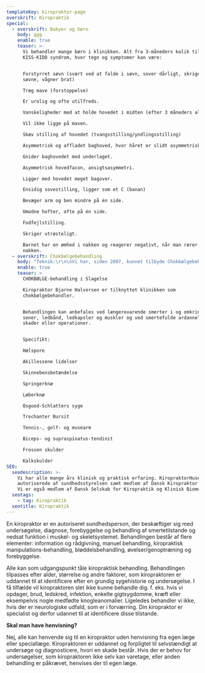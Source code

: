 ```yaml
---
templateKey: kiropraktor-page
overskrift: Kiropraktik
special:
  - overskrift: Babyer og børn
    body: ggg
    enable: true
    teaser: >-
      Vi behandler mange børn i klinikken. Alt fra 3-måneders kolik til
      KISS-KIDD syndrom, hvor tegn og symptomer kan være:


      Forstyrret søvn (svært ved at falde i søvn, sover dårligt, skriger i
      søvne, vågner brat)

      Træg mave (forstoppelse)

      Er urolig og ofte utilfreds.

      Vanskeligheder med at holde hovedet i midten (efter 3 måneders alderen)

      Vil ikke ligge på maven.

      Skæv stilling af hovedet (tvangsstilling/yndlingsstilling)

      Asymmetrisk og affladet baghoved, hvor håret er slidt asymmetrisk af.

      Gnider baghovedet mod underlaget.

      Asymmetrisk hovedfacon, ansigtsasymmetri.

      Ligger med hovedet meget bagover.

      Ensidig sovestilling, ligger som et C (banan)

      Bevæger arm og ben mindre på én side.

      Umodne hofter, ofte på én side.

      Fodfejlstilling.

      Skriger utrøsteligt.

      Barnet har en ømhed i nakken og reagerer negativt, når man rører ved
      nakken.
  - overskrift: Chokbølgebehandling
    body: "Teknik:\r\n\nVi har, siden 2007, kunnet tilbyde Chokbølgebehandling (ESWT) for en række overbelastningsskader. Vi bruger moderne, avanceret udstyr, som indbefatter både tryk- og chokbølgebehandling. Hver for sig giver disse to metoder fine resultater på ovennævnte problemer, men i kombination har de exceptionel effekt. Teknologien i behandlingen stammer fra nyrestensknuseren. Elektromagnetisk energi genereres og sendes ind i vævet i en dybde svarende til det beskadigede væv. Teori bag behandlingen: Tryk- og Chokbølgerne stimulerer blodcirkulationen, og det er således påvist, at de kan udløse nydannelse af blodkar. Bølgerne nedsætter smerteoplevelsen og medvirker til at bryde ”den onde cirkel” af smerte-spænding-smerte. Hæmmende og smertende forkalkninger nedbrydes. Endelig sprænges stive, degenererede celler, hvorved en ophelingsproces sættes i gang. Afhængig af skadesområde og -art suppleres behandlingen med aflastning, indlæg, genoptræning m.m.\r\n\n\r\n\nResultater:\r\n\nBehandlingen er udbredt i flere lande og der foreligger en række opgørelser, som viser positive resultater i 70-90% af tilfældene i ovennævnte kategorier. Det skal her bemærkes, at mange af disse patienter, havde før behandling med ESWT prøvet andre metoder uden resultat. Som et ekstra plus: Metoden er bivirkningsfri. De eneste kendte forbigående bivirkninger er rødme, hævelse og let forøget ømhed i 2-3 dage efter den indledende behandling. Baggrundsmateriale kan findes på: www.shockwavetherapy.ca/about_eswt.htm\r\n\n\r\n\nBehandlingsforløbet:\r\n\nBehandlingen udføres af kiropraktor Bjarne Halvorsen. Ofte vil man forinden være undersøgt hos anden behandler; men der udføres altid en ny og grundig undersøgelse inden behandlingen starter. Behandlingen varer ca. 20 min.Der lægges et tykt lag gel på huden, hvorefter apparatets bløde sonde placeres over det beskadigede område. Under behandlingen kan man mærke små slag eller bølger ned i vævet. I starten af behandlingen er der oftest smerter, som gradvist aftager. Efter behandlingen kan man bevæge sig rundt som før. Det tilrådes dog, at man ikke opsøger smertegivende aktiviteter efter hver behandling. Opfølgende behandling nødvendig efter en uge. Er der ikke tydelige positive ændringer efter 3 behandlinger, tager vi en grundig snak om patientens videre muligheder. Link: www.fitpartner.dk/Microsites/?siteid=1"
    enable: true
    teaser: >
      CHOKBØLGE-behandling i Slagelse

      Kiropraktor Bjarne Halvorsen er tilknyttet klinikken som
      chokbølgebehandler.


      Behandlingen kan anbefales ved længerevarende smerter i og omkring led,
      sener, ledbånd, ledkapsler og muskler og ved smertefulde ardannelser efter
      skader eller operationer.


      Specifikt:

      Hælspore

      Akillessene lidelser

      Skinnebensbetændelse

      Springerknæ

      Løberknæ

      Osgood-Schlatters syge

      Trochanter Bursit

      Tennis-, golf- og musearm

      Biceps- og supraspinatus-tendinit

      Frossen skulder

      Kalkskulder
SEO:
  seodescription: >-
    Vi har alle mange års klinisk og praktisk erfaring. KiropraktorHuset er
    autoriserede af sundhedsstyrelsen samt medlem af Dansk Kiropraktor Forening.
    Vi er også medlem af Dansk Selskab for Kiropraktik og Klinisk Biomekanik.
  seotags:
    - tag: Kiropraktik
  seotitle: Kiropraktik
---
```

En kiropraktor er en autoriseret sundhedsperson, der beskæftiger sig med undersøgelse, diagnose, forebyggelse og behandling af smertetilstande og nedsat funktion i muskel- og skeletsystemet. Behandlingen består af flere elementer: information og rådgivning, manuel behandling, kiropraktisk manipulations-behandling, bløddelsbehandling, øvelser/genoptræning og forebyggelse.

Alle kan som udgangspunkt tåle kiropraktisk behandling. Behandlingen tilpasses efter alder, størrelse og andre faktorer, som kiropraktoren er uddannet til at identificere efter en grundig sygehistorie og undersøgelse. I få tilfælde vil kiropraktoren slet ikke kunne behandle dig. f. eks. hvis vi opdager, brud, ledskred, infektion, enkelte gigtsygdomme, kræft eller eksempelvis nogle medfødte knogleanomalier. Ligeledes behandler vi ikke, hvis der er neurologiske udfald, som er i forværring. Din kiropraktor er specialist og derfor udannet til at identificere disse tilstande.

**Skal man have henvisning?**

Nej, alle kan henvende sig til en kiropraktor uden henvisning fra egen læge eller speciallæge. Kiropraktoren er uddannet og forpligtet til selvstændigt at undersøge og diagnosticere, hvori en skade består. Hvis der er behov for undersøgelser, som kiropraktoren ikke selv kan varetage, eller anden behandling er påkrævet, henvises der til egen læge.

